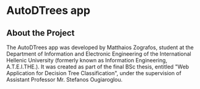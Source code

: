 # AutoDTrees app
## About the Project

The AutoDTrees app was developed by Matthaios Zografos, student at the Department of Information and Electronic Engineering of the International Hellenic University (formerly known as Information Engineering, A.T.E.I.THE.).
It was created as part of the final BSc thesis, entitled "Web Application for Decision Tree Classification", under the supervision of Assistant Professor Mr. Stefanos Ougiaroglou.
